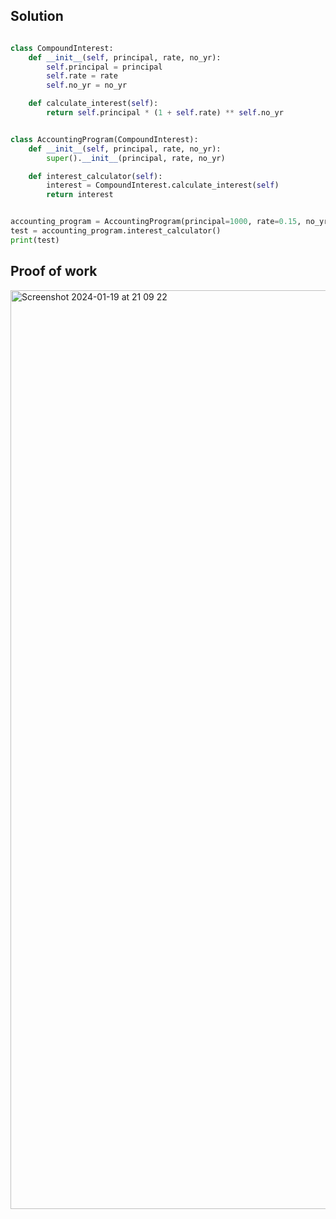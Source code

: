 ## Solution ##

```.py

class CompoundInterest:
    def __init__(self, principal, rate, no_yr):
        self.principal = principal
        self.rate = rate
        self.no_yr = no_yr

    def calculate_interest(self):
        return self.principal * (1 + self.rate) ** self.no_yr


class AccountingProgram(CompoundInterest):
    def __init__(self, principal, rate, no_yr):
        super().__init__(principal, rate, no_yr)

    def interest_calculator(self):
        interest = CompoundInterest.calculate_interest(self)
        return interest


accounting_program = AccountingProgram(principal=1000, rate=0.15, no_yr=10)
test = accounting_program.interest_calculator()
print(test)


```


## Proof of work ##

<img width="1470" alt="Screenshot 2024-01-19 at 21 09 22" src="https://github.com/yuxuantaoisak/unit_3/assets/144768397/8cea3bde-83ae-47ab-9af6-dd5abfae2b08">
